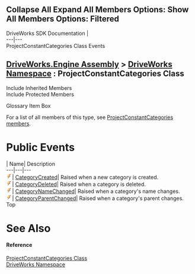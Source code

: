 Collapse All Expand All Members Options: Show All  Members Options: Filtered   
---  
DriveWorks SDK Documentation  |   
---|---  
ProjectConstantCategories Class Events   
  
[DriveWorks.Engine Assembly](topic2156.md) > [DriveWorks Namespace](topic2159.md) : ProjectConstantCategories Class  
---  
  
Include Inherited Members    
Include Protected Members    


Glossary Item Box

For a list of all members of this type, see [ProjectConstantCategories members](topic4203.md).

# Public Events

| Name| Description  
---|---|---  
![Public Event](dotnetimages/publicEvent.gif)| [CategoryCreated](topic4215.md)| Raised when a new category is created.   
![Public Event](dotnetimages/publicEvent.gif)| [CategoryDeleted](topic4216.md)| Raised when a category is deleted.   
![Public Event](dotnetimages/publicEvent.gif)| [CategoryNameChanged](topic4217.md)| Raised when a category's name changes.   
![Public Event](dotnetimages/publicEvent.gif)| [CategoryParentChanged](topic4218.md)| Raised when a category's parent changes.   
Top

# See Also

#### Reference

[ProjectConstantCategories Class](topic4202.md)   
[DriveWorks Namespace](topic2159.md)


